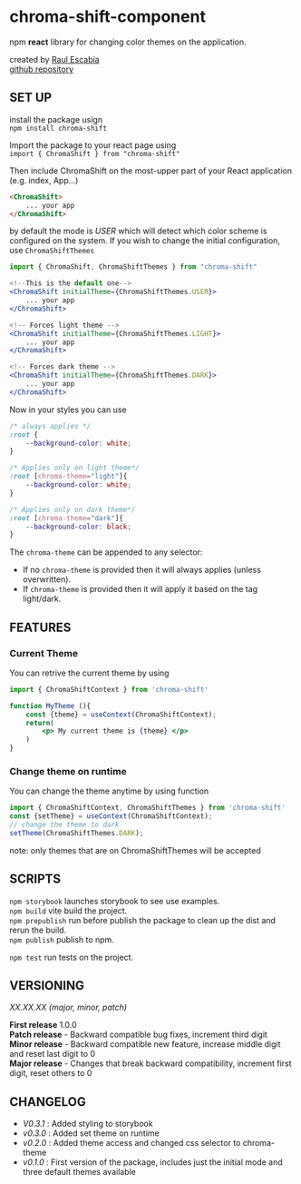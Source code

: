 # chroma-shift-component

npm **react** library for changing color themes on the application.

created by [Raul Escabia](https://github.com/RaulAtWork) <br>
[github repository](https://github.com/RaulAtWork/chroma-shift-component)

## SET UP
install the package usign <br>
`npm install chroma-shift` <br>

Import the package to your react page using <br>
`import { ChromaShift } from "chroma-shift"`

Then include ChromaShift on the most-upper part of your React application (e.g. index, App...)

```html
<ChromaShift>
    ... your app
</ChromaShift>
```

by default the mode is _USER_ which will detect which color scheme is configured on the system. If you wish to change the initial configuration, use `ChromaShiftThemes`

```jsx
import { ChromaShift, ChromaShiftThemes } from "chroma-shift"

<!--This is the default one-->
<ChromaShift initialTheme={ChromaShiftThemes.USER}>
    ... your app 
</ChromaShift>

<!-- Forces light theme -->
<ChromaShift initialTheme={ChromaShiftThemes.LIGHT}>
    ... your app
</ChromaShift>

<!-- Forces dark theme -->
<ChromaShift initialTheme={ChromaShiftThemes.DARK}>
    ... your app
</ChromaShift>
```
Now in your styles you can use

```css
/* always applies */
:root {
    --background-color: white; 
}

/* Applies only on light theme*/
:root [chroma-theme="light"]{
    --background-color: white;
}

/* Applies only on dark theme*/
:root [chroma-theme="dark"]{
    --background-color: black;
}
```
The `chroma-theme` can be appended to any selector:
- If no `chroma-theme` is provided then it will always applies (unless overwritten).
- If  `chroma-theme` is provided then it will apply it based on the tag light/dark.

## FEATURES

### Current Theme

You can retrive the current theme by using
```jsx 
import { ChromaShiftContext } from 'chroma-shift'

function MyTheme (){
    const {theme} = useContext(ChromaShiftContext);
    return(
        <p> My current theme is {theme} </p>
    )
}
```

### Change theme on runtime
You can change the theme anytime by using function
```js
import { ChromaShiftContext, ChromaShiftThemes } from 'chroma-shift'
const {setTheme} = useContext(ChromaShiftContext);
// change the theme to dark
setTheme(ChromaShiftThemes.DARK);
```
note: only themes that are on ChromaShiftThemes will be accepted
## SCRIPTS

`npm storybook` launches storybook to see use examples.<br>
`npm build` vite build the project.<br>
`npm prepublish` run before publish the package to clean up the dist and rerun the build.<br>
`npm publish` publish to npm.<br>

`npm test` run tests on the project.<br>

## VERSIONING

_XX.XX.XX (major, minor, patch)_

**First release** 1.0.0 <br>
**Patch release** - Backward compatible bug fixes, increment third digit<br>
**Minor release** - Backward compatible new feature, increase middle digit and reset last digit to 0<br>
**Major release** - Changes that break backward compatibility, increment first digit, reset others to 0<br>


## CHANGELOG 
- *V0.3.1* : Added styling to storybook
- *v0.3.0* : Added set theme on runtime
- *v0.2.0* : Added theme access and changed css selector to chroma-theme
- *v0.1.0* : First version of the package, includes just the initial mode and three default themes available